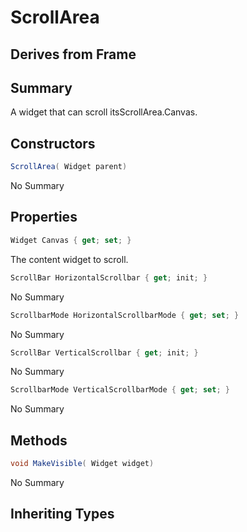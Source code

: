 # ScrollArea

## Derives from Frame

## Summary

A widget that can scroll itsScrollArea.Canvas.
## Constructors

```c#
ScrollArea( Widget parent) 
```
No Summary
## Properties

```c#
Widget Canvas { get; set; } 
```
The content widget to scroll.
```c#
ScrollBar HorizontalScrollbar { get; init; } 
```
No Summary
```c#
ScrollbarMode HorizontalScrollbarMode { get; set; } 
```
No Summary
```c#
ScrollBar VerticalScrollbar { get; init; } 
```
No Summary
```c#
ScrollbarMode VerticalScrollbarMode { get; set; } 
```
No Summary
## Methods

```c#
void MakeVisible( Widget widget) 
```
No Summary
## Inheriting Types

